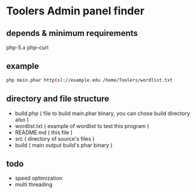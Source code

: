 # Toolers Admin panel finder

## depends & minimum requirements
php-5.x
php-curl

## example 
```sh
php main.phar http(s)://example.edu /home/Toolers/wordlist.txt
```
## directory and file structure
- build.php ( file to build main.phar binary, you can chose build directory also )
- wordlist.txt ( example of wordlist to test this program )
- README.md ( this file )
- src ( directory of source's files )
- build ( main output build's phar binary )

## todo
- speed optimization
- multi threading
